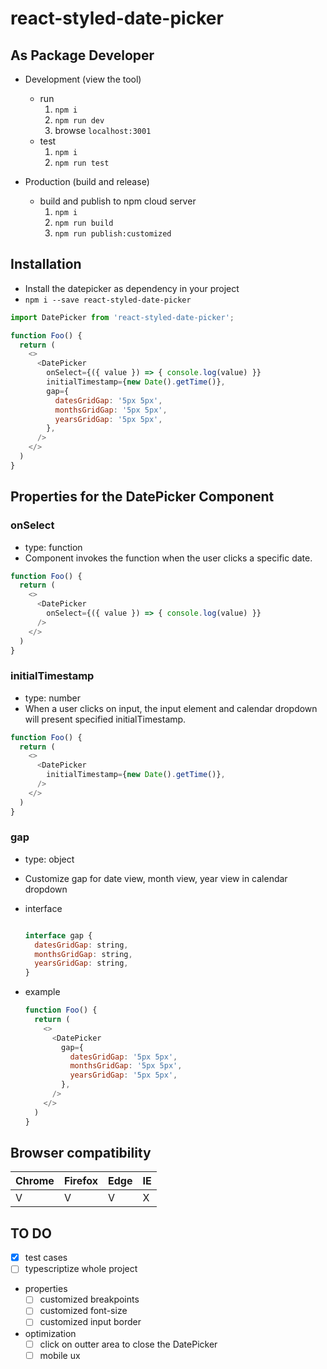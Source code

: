 # react-styled-date-picker

## As Package Developer

* Development (view the tool)
    * run
        1. `npm i`
        2. `npm run dev`
        3. browse `localhost:3001`
    * test
        1. `npm i`
        2. `npm run test`

* Production (build and release)
    * build and publish to npm cloud server
        1. `npm i`
        2. `npm run build`
        3. `npm run publish:customized`

## Installation
* Install the datepicker as dependency in your project
* `npm i --save react-styled-date-picker`

```js
import DatePicker from 'react-styled-date-picker';

function Foo() {
  return (
    <>
      <DatePicker
        onSelect={({ value }) => { console.log(value) }}
        initialTimestamp={new Date().getTime()},
        gap={
          datesGridGap: '5px 5px',
          monthsGridGap: '5px 5px',
          yearsGridGap: '5px 5px',
        },
      />
    </>
  )
}
```

## Properties for the DatePicker Component

### onSelect
* type: function
* Component invokes the function when the user clicks a specific date.
```js
function Foo() {
  return (
    <>
      <DatePicker
        onSelect={({ value }) => { console.log(value) }}
      />
    </>
  )
}
```

### initialTimestamp
* type: number
* When a user clicks on input, the input element and calendar dropdown will present specified initialTimestamp.

```js
function Foo() {
  return (
    <>
      <DatePicker
        initialTimestamp={new Date().getTime()},
      />
    </>
  )
}
```

### gap
* type: object
* Customize gap for date view, month view, year view in calendar dropdown

* interface
    ```js

    interface gap {
      datesGridGap: string,
      monthsGridGap: string,
      yearsGridGap: string,
    }

    ```
* example
    ```js
    function Foo() {
      return (
        <>
          <DatePicker
            gap={
              datesGridGap: '5px 5px',
              monthsGridGap: '5px 5px',
              yearsGridGap: '5px 5px',
            },
          />
        </>
      )
    }
    ```

## Browser compatibility
| Chrome | Firefox | Edge | IE |
| -- | -- | -- | -- |
| V | V | V | X |


## TO DO
* [x] test cases
* [ ] typescriptize whole project
* properties
    * [ ] customized breakpoints
    * [ ] customized font-size
    * [ ] customized input border
* optimization
    * [ ] click on outter area to close the DatePicker
    * [ ] mobile ux
